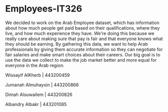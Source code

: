 # Employees-IT326

We decided to work on the Arab Employee dataset, which has information about how much people get paid based on their qualifications, where they live, and how much experience they have. We're doing this because we really care about making sure that pay is fair and that everyone knows what they should be earning. By gathering this data, we want to help Arab professionals by giving them accurate information so they can negotiate for fair salaries and make smart choices about their careers. Our big goal is to use the data we collect to make the job market better and more equal for everyone in the Arab region.

Wissayif AlKherb | 443200459

Jumanah Almuhaysin | 443200866

Dimah Alsuwailem | 443200826

Albandry Albakr | 443201085
